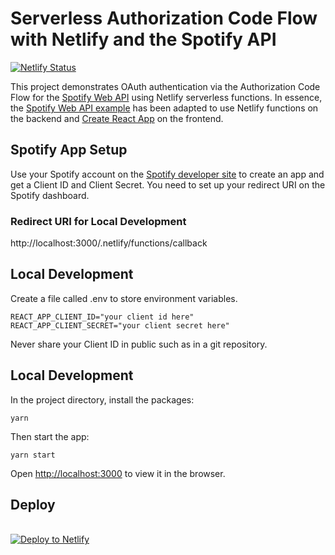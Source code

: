 # Serverless Authorization Code Flow with Netlify and the Spotify API

[![Netlify Status](https://api.netlify.com/api/v1/badges/d33b42c0-fb45-4221-b0b9-32c61dd6e711/deploy-status)](https://app.netlify.com/sites/serverless-spotify-auth/deploys)

This project demonstrates OAuth authentication via the Authorization Code Flow for the [Spotify Web API](https://developer.spotify.com/documentation/web-api/) using Netlify serverless functions. In essence, the [Spotify Web API example](https://github.com/spotify/web-api-auth-examples) has been adapted to use Netlify functions on the backend and [Create React App](https://github.com/facebook/create-react-app) on the frontend.

## Spotify App Setup

Use your Spotify account on the [Spotify developer site](https://developer.spotify.com) to create an app and get a Client ID and Client Secret. You need to set up your redirect URI on the Spotify dashboard.

### Redirect URI for Local Development

http://localhost:3000/.netlify/functions/callback

## Local Development

Create a file called .env to store environment variables.

    REACT_APP_CLIENT_ID="your client id here"
    REACT_APP_CLIENT_SECRET="your client secret here"

Never share your Client ID in public such as in a git repository.

## Local Development

In the project directory, install the packages:

    yarn

Then start the app:

    yarn start

Open [http://localhost:3000](http://localhost:3000) to view it in the browser.

## Deploy

<br />
<a href="https://app.netlify.com/start/deploy?repository=https://github.com/JonoMacC/serverless-spotify-auth">
<img src="https://www.netlify.com/img/deploy/button.svg" alt="Deploy to Netlify" />
</a>
